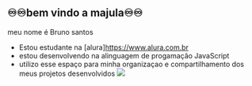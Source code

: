 ## ♾︎♾︎bem vindo a majula♾︎♾︎

meu nome é Bruno santos

- Estou estudante na [alura]https://www.alura.com.br
- estou desenvolvendo na alinguagem de progamação JavaScript
- utilizo esse espaço para minha organizaçao e compartilhamento dos meus projetos desenvolvidos
![](https://media1.tenor.com/m/hX99P3JEFeEAAAAC/rkivecity.gif)

